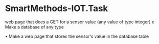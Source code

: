 # SmartMethods-IOT.Task

web page that does a GET for a sensor value (any value of type integer) e Make a database of any type

• Make a web page that stores the sensor's value in the database table

